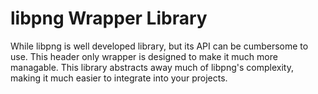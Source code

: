 # libpng Wrapper Library

While libpng is well developed library, but its API can be cumbersome to use. This header only wrapper is designed to make it much more managable. This library abstracts away much of libpng's complexity, making it much easier to integrate into your projects.